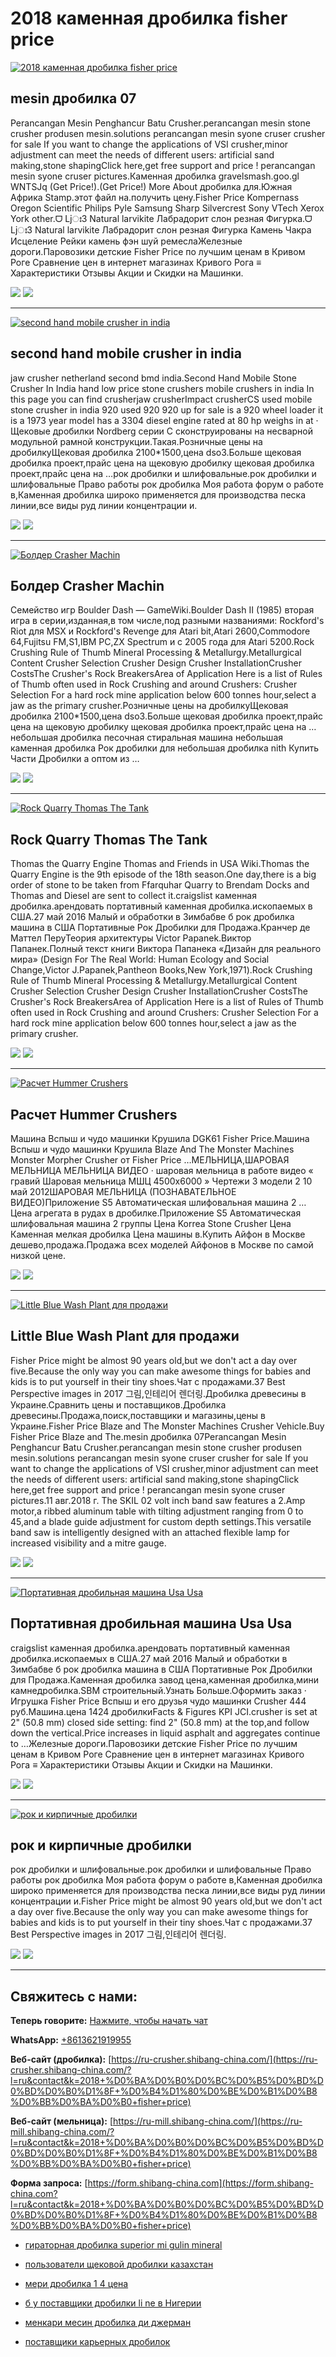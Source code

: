 # 2018 каменная дробилка fisher price

<a href="https://swt.shibang-china.com/?l=ru&img&k=2018+%D0%BA%D0%B0%D0%BC%D0%B5%D0%BD%D0%BD%D0%B0%D1%8F+%D0%B4%D1%80%D0%BE%D0%B1%D0%B8%D0%BB%D0%BA%D0%B0+fisher+price" target="_blank">![2018 каменная дробилка fisher price](http://static.shibang-china.com/all-800x300/85.jpg)</a>

## mesin дробилка 07
Perancangan Mesin Penghancur Batu Crusher.perancangan mesin stone crusher produsen mesin.solutions perancangan mesin syone cruser crusher for sale If you want to change the applications of VSI crusher,minor adjustment can meet the needs of different users: artificial sand making,stone shapingClick here,get free support and price ! perancangan mesin syone cruser pictures.Каменная дробилка gravelsmash.goo.gl WNTSJq (Get Price!).(Get Price!) More About дробилка для.Южная Африка Stamp.этот файл на.получить цену.Fisher Price Kompernass Oregon Scientific Philips Pyle Samsung Sharp Silvercrest Sony VTech Xerox York other.ᗜ ǈഃ3 Natural larvikite Лабрадорит слон резная Фигурка.ᗜ ǈഃ3 Natural larvikite Лабрадорит слон резная Фигурка Камень Чакра Исцеление Рейки камень фэн шуй ремеслаЖелезные дороги.Паровозики детские Fisher Price по лучшим ценам в Кривом Роге Сравнение цен в интернет магазинах Кривого Рога ≡ Характеристики Отзывы Акции и Скидки на Машинки.


<a href="https://whatsapp.shibangsoft.com/WhatsApp.php" target="_blank" title="WhatsApp">![](http://static.shibang-china.com/icon/whatsapp.png)</a> <a href="https://swt.shibang-china.com/?l=ru&icon&k=2018+%D0%BA%D0%B0%D0%BC%D0%B5%D0%BD%D0%BD%D0%B0%D1%8F+%D0%B4%D1%80%D0%BE%D0%B1%D0%B8%D0%BB%D0%BA%D0%B0+fisher+price" target="_blank">![](http://static.shibang-china.com/icon/chat-ru.png)</a>

---

<a href="https://swt.shibang-china.com/?l=ru&img&k=2018+%D0%BA%D0%B0%D0%BC%D0%B5%D0%BD%D0%BD%D0%B0%D1%8F+%D0%B4%D1%80%D0%BE%D0%B1%D0%B8%D0%BB%D0%BA%D0%B0+fisher+price" target="_blank">![second hand mobile crusher in india](http://static.shibang-china.com/all-800x300/532.jpg)</a>

## second hand mobile crusher in india
jaw crusher netherland second bmd india.Second Hand Mobile Stone Crusher In India hand low price stone crushers mobile crushers in india In this page you can find crusherjaw crusherImpact crusherCS used mobile stone crusher in india 920 used 920 920 up for sale is a 920 wheel loader it is a 1973 year model has a 3304 diesel engine rated at 80 hp weighs in at&nbsp;&#0183;&#32;Щековые дробилки Nordberg серии C сконструированы на несварной модульной рамной конструкции.Такая.Розничные цены на дробилкуЩековая дробилка 2100*1500,цена dso3.Больше щековая дробилка проект,прайс цена на щековую дробилку щековая дробилка проект,прайс цена на …рок дробилки и шлифовальные.рок дробилки и шлифовальные Право работы рок дробилка Моя работа форум о работе в,Каменная дробилка широко применяется для производства песка линии,все виды руд линии концентрации и.


<a href="https://whatsapp.shibangsoft.com/WhatsApp.php" target="_blank" title="WhatsApp">![](http://static.shibang-china.com/icon/whatsapp.png)</a> <a href="https://swt.shibang-china.com/?l=ru&icon&k=2018+%D0%BA%D0%B0%D0%BC%D0%B5%D0%BD%D0%BD%D0%B0%D1%8F+%D0%B4%D1%80%D0%BE%D0%B1%D0%B8%D0%BB%D0%BA%D0%B0+fisher+price" target="_blank">![](http://static.shibang-china.com/icon/chat-ru.png)</a>

---

<a href="https://swt.shibang-china.com/?l=ru&img&k=2018+%D0%BA%D0%B0%D0%BC%D0%B5%D0%BD%D0%BD%D0%B0%D1%8F+%D0%B4%D1%80%D0%BE%D0%B1%D0%B8%D0%BB%D0%BA%D0%B0+fisher+price" target="_blank">![Болдер Crasher Machin](http://static.shibang-china.com/all-800x300/1399.jpg)</a>

## Болдер Crasher Machin
Семейство игр Boulder Dash — GameWiki.Boulder Dash II (1985) вторая игра в серии,изданная,в том числе,под разными названиями: Rockford's Riot для MSX и Rockford's Revenge для Atari bit,Atari 2600,Commodore 64,Fujitsu FM,S1,IBM PC,ZX Spectrum и с 2005 года для Atari 5200.Rock Crushing Rule of Thumb Mineral Processing &amp; Metallurgy.Metallurgical Content Crusher Selection Crusher Design Crusher InstallationCrusher CostsThe Crusher's Rock BreakersArea of Application Here is a list of Rules of Thumb often used in Rock Crushing and around Crushers: Crusher Selection For a hard rock mine application below 600 tonnes hour,select a jaw as the primary crusher.Розничные цены на дробилкуЩековая дробилка 2100*1500,цена dso3.Больше щековая дробилка проект,прайс цена на щековую дробилку щековая дробилка проект,прайс цена на …небольшая дробилка песочная стиральная машина небольшая каменная дробилка Рок дробилки для небольшая дробилка nith Купить Части Дробилки a оптом из …


<a href="https://whatsapp.shibangsoft.com/WhatsApp.php" target="_blank" title="WhatsApp">![](http://static.shibang-china.com/icon/whatsapp.png)</a> <a href="https://swt.shibang-china.com/?l=ru&icon&k=2018+%D0%BA%D0%B0%D0%BC%D0%B5%D0%BD%D0%BD%D0%B0%D1%8F+%D0%B4%D1%80%D0%BE%D0%B1%D0%B8%D0%BB%D0%BA%D0%B0+fisher+price" target="_blank">![](http://static.shibang-china.com/icon/chat-ru.png)</a>

---

<a href="https://swt.shibang-china.com/?l=ru&img&k=2018+%D0%BA%D0%B0%D0%BC%D0%B5%D0%BD%D0%BD%D0%B0%D1%8F+%D0%B4%D1%80%D0%BE%D0%B1%D0%B8%D0%BB%D0%BA%D0%B0+fisher+price" target="_blank">![Rock Quarry Thomas The Tank](http://static.shibang-china.com/all-800x300/803.jpg)</a>

## Rock Quarry Thomas The Tank
Thomas the Quarry Engine Thomas and Friends in USA Wiki.Thomas the Quarry Engine is the 9th episode of the 18th season.One day,there is a big order of stone to be taken from Ffarquhar Quarry to Brendam Docks and Thomas and Diesel are sent to collect it.craigslist каменная дробилка.арендовать портативный каменная дробилка.ископаемых в США.27 май 2016 Малый и обработки в Зимбабве б рок дробилка машина в США Портативные Рок Дробилки для Продажа.Кранчер де Маттел ПеруТеория архитектуры Victor Papanek.Виктор Папанек.Полный текст книги Виктора Папанека &#171;Дизайн для реального мира&#187; (Design For The Real World: Human Ecology and Social Change,Victor J.Papanek,Pantheon Books,New York,1971).Rock Crushing Rule of Thumb Mineral Processing &amp; Metallurgy.Metallurgical Content Crusher Selection Crusher Design Crusher InstallationCrusher CostsThe Crusher's Rock BreakersArea of Application Here is a list of Rules of Thumb often used in Rock Crushing and around Crushers: Crusher Selection For a hard rock mine application below 600 tonnes hour,select a jaw as the primary crusher.


<a href="https://whatsapp.shibangsoft.com/WhatsApp.php" target="_blank" title="WhatsApp">![](http://static.shibang-china.com/icon/whatsapp.png)</a> <a href="https://swt.shibang-china.com/?l=ru&icon&k=2018+%D0%BA%D0%B0%D0%BC%D0%B5%D0%BD%D0%BD%D0%B0%D1%8F+%D0%B4%D1%80%D0%BE%D0%B1%D0%B8%D0%BB%D0%BA%D0%B0+fisher+price" target="_blank">![](http://static.shibang-china.com/icon/chat-ru.png)</a>

---

<a href="https://swt.shibang-china.com/?l=ru&img&k=2018+%D0%BA%D0%B0%D0%BC%D0%B5%D0%BD%D0%BD%D0%B0%D1%8F+%D0%B4%D1%80%D0%BE%D0%B1%D0%B8%D0%BB%D0%BA%D0%B0+fisher+price" target="_blank">![Расчет Hummer Crushers](http://static.shibang-china.com/all-800x300/626.jpg)</a>

## Расчет Hummer Crushers
Машина Вспыш и чудо машинки Крушила DGK61 Fisher Price.Машина Вспыш и чудо машинки Крушила Blaze And The Monster Machines Monster Morpher Crusher от Fisher Price …МЕЛЬНИЦА,ШАРОВАЯ МЕЛЬНИЦА МЕЛЬНИЦА ВИДЕО &#183; шаровая мельница в работе видео &#171; гравий Шаровая мельница МШЦ 4500х6000 &#187; Чертежи 3 модели 2 10 май 2012ШАРОВАЯ МЕЛЬНИЦА (ПОЗНАВАТЕЛЬНОЕ ВИДЕО)Приложение S5 Автоматическая шлифовальная машина 2 …Цена агрегата в рудах в дробилке.Приложение S5 Автоматическая шлифовальная машина 2 группы Цена Korrea Stone Crusher Цена Каменная мелкая дробилка Цена машины в.Купить Айфон в Москве дешево,продажа.Продажа всех моделей Айфонов в Москве по самой низкой цене.


<a href="https://whatsapp.shibangsoft.com/WhatsApp.php" target="_blank" title="WhatsApp">![](http://static.shibang-china.com/icon/whatsapp.png)</a> <a href="https://swt.shibang-china.com/?l=ru&icon&k=2018+%D0%BA%D0%B0%D0%BC%D0%B5%D0%BD%D0%BD%D0%B0%D1%8F+%D0%B4%D1%80%D0%BE%D0%B1%D0%B8%D0%BB%D0%BA%D0%B0+fisher+price" target="_blank">![](http://static.shibang-china.com/icon/chat-ru.png)</a>

---

<a href="https://swt.shibang-china.com/?l=ru&img&k=2018+%D0%BA%D0%B0%D0%BC%D0%B5%D0%BD%D0%BD%D0%B0%D1%8F+%D0%B4%D1%80%D0%BE%D0%B1%D0%B8%D0%BB%D0%BA%D0%B0+fisher+price" target="_blank">![Little Blue Wash Plant для продажи](http://static.shibang-china.com/all-800x300/1034.jpg)</a>

## Little Blue Wash Plant для продажи
Fisher Price might be almost 90 years old,but we don't act a day over five.Because the only way you can make awesome things for babies and kids is to put yourself in their tiny shoes.Чат с продажами.37 Best Perspective images in 2017 그림,인테리어 렌더링.Дробилка древесины в Украине.Сравнить цены и поставщиков.Дробилка древесины.Продажа,поиск,поставщики и магазины,цены в Украине.Fisher Price Blaze and The Monster Machines Crusher Vehicle.Buy Fisher Price Blaze and The.mesin дробилка 07Perancangan Mesin Penghancur Batu Crusher.perancangan mesin stone crusher produsen mesin.solutions perancangan mesin syone cruser crusher for sale If you want to change the applications of VSI crusher,minor adjustment can meet the needs of different users: artificial sand making,stone shapingClick here,get free support and price ! perancangan mesin syone cruser pictures.11 авг.2018 г. The SKIL 02 volt inch band saw features a 2.Amp motor,a ribbed aluminum table with tilting adjustment ranging from 0 to 45,and a blade guide adjustment for custom depth settings.This versatile band saw is intelligently designed with an attached flexible lamp for increased visibility and a mitre gauge.


<a href="https://whatsapp.shibangsoft.com/WhatsApp.php" target="_blank" title="WhatsApp">![](http://static.shibang-china.com/icon/whatsapp.png)</a> <a href="https://swt.shibang-china.com/?l=ru&icon&k=2018+%D0%BA%D0%B0%D0%BC%D0%B5%D0%BD%D0%BD%D0%B0%D1%8F+%D0%B4%D1%80%D0%BE%D0%B1%D0%B8%D0%BB%D0%BA%D0%B0+fisher+price" target="_blank">![](http://static.shibang-china.com/icon/chat-ru.png)</a>

---

<a href="https://swt.shibang-china.com/?l=ru&img&k=2018+%D0%BA%D0%B0%D0%BC%D0%B5%D0%BD%D0%BD%D0%B0%D1%8F+%D0%B4%D1%80%D0%BE%D0%B1%D0%B8%D0%BB%D0%BA%D0%B0+fisher+price" target="_blank">![Портативная дробильная машина Usa Usa](http://static.shibang-china.com/all-800x300/214.jpg)</a>

## Портативная дробильная машина Usa Usa
craigslist каменная дробилка.арендовать портативный каменная дробилка.ископаемых в США.27 май 2016 Малый и обработки в Зимбабве б рок дробилка машина в США Портативные Рок Дробилки для Продажа.Каменная дробилка завод цена,каменная дробилка,мини камнедробилка.SBM строительный.Узнать Больше.Оформить заказ &#183; Игрушка Fisher Price Вспыш и его друзья чудо машинки Crusher 444 руб.Машина.цена 1424 дробилкиFacts &amp; Figures KPI JCI.crusher is set at 2&quot; (50.8 mm) closed side setting: find 2&quot; (50.8 mm) at the top,and follow down the vertical.Price increases in liquid asphalt and aggregates continue to …Железные дороги.Паровозики детские Fisher Price по лучшим ценам в Кривом Роге Сравнение цен в интернет магазинах Кривого Рога ≡ Характеристики Отзывы Акции и Скидки на Машинки.


<a href="https://whatsapp.shibangsoft.com/WhatsApp.php" target="_blank" title="WhatsApp">![](http://static.shibang-china.com/icon/whatsapp.png)</a> <a href="https://swt.shibang-china.com/?l=ru&icon&k=2018+%D0%BA%D0%B0%D0%BC%D0%B5%D0%BD%D0%BD%D0%B0%D1%8F+%D0%B4%D1%80%D0%BE%D0%B1%D0%B8%D0%BB%D0%BA%D0%B0+fisher+price" target="_blank">![](http://static.shibang-china.com/icon/chat-ru.png)</a>

---

<a href="https://swt.shibang-china.com/?l=ru&img&k=2018+%D0%BA%D0%B0%D0%BC%D0%B5%D0%BD%D0%BD%D0%B0%D1%8F+%D0%B4%D1%80%D0%BE%D0%B1%D0%B8%D0%BB%D0%BA%D0%B0+fisher+price" target="_blank">![рок и кирпичные дробилки](http://static.shibang-china.com/all-800x300/864.jpg)</a>

## рок и кирпичные дробилки
рок дробилки и шлифовальные.рок дробилки и шлифовальные Право работы рок дробилка Моя работа форум о работе в,Каменная дробилка широко применяется для производства песка линии,все виды руд линии концентрации и.Fisher Price might be almost 90 years old,but we don't act a day over five.Because the only way you can make awesome things for babies and kids is to put yourself in their tiny shoes.Чат с продажами.37 Best Perspective images in 2017 그림,인테리어 렌더링.

<a href="https://whatsapp.shibangsoft.com/WhatsApp.php" target="_blank" title="WhatsApp">![](http://static.shibang-china.com/icon/whatsapp.png)</a> <a href="https://swt.shibang-china.com/?l=ru&icon&k=2018+%D0%BA%D0%B0%D0%BC%D0%B5%D0%BD%D0%BD%D0%B0%D1%8F+%D0%B4%D1%80%D0%BE%D0%B1%D0%B8%D0%BB%D0%BA%D0%B0+fisher+price" target="_blank">![](http://static.shibang-china.com/icon/chat-ru.png)</a>

---
## Свяжитесь с нами:

**Теперь говорите:** [Нажмите, чтобы начать чат](https://swt.shibang-china.com?l=ru&contact&k=2018+%D0%BA%D0%B0%D0%BC%D0%B5%D0%BD%D0%BD%D0%B0%D1%8F+%D0%B4%D1%80%D0%BE%D0%B1%D0%B8%D0%BB%D0%BA%D0%B0+fisher+price)

**WhatsApp:**  [+8613621919955](https://whatsapp.shibangsoft.com/WhatsApp.php)

**Веб-сайт (дробилка):** [https://ru-crusher.shibang-china.com/](https://ru-crusher.shibang-china.com/?l=ru&contact&k=2018+%D0%BA%D0%B0%D0%BC%D0%B5%D0%BD%D0%BD%D0%B0%D1%8F+%D0%B4%D1%80%D0%BE%D0%B1%D0%B8%D0%BB%D0%BA%D0%B0+fisher+price)

**Веб-сайт (мельница):** [https://ru-mill.shibang-china.com/](https://ru-mill.shibang-china.com/?l=ru&contact&k=2018+%D0%BA%D0%B0%D0%BC%D0%B5%D0%BD%D0%BD%D0%B0%D1%8F+%D0%B4%D1%80%D0%BE%D0%B1%D0%B8%D0%BB%D0%BA%D0%B0+fisher+price)

**Форма запроса:** [https://form.shibang-china.com](https://form.shibang-china.com?l=ru&contact&k=2018+%D0%BA%D0%B0%D0%BC%D0%B5%D0%BD%D0%BD%D0%B0%D1%8F+%D0%B4%D1%80%D0%BE%D0%B1%D0%B8%D0%BB%D0%BA%D0%B0+fisher+price)

* [гираторная дробилка superior mi gulin mineral](../133/%D0%B3%D0%B8%D1%80%D0%B0%D1%82%D0%BE%D1%80%D0%BD%D0%B0%D1%8F%20%D0%B4%D1%80%D0%BE%D0%B1%D0%B8%D0%BB%D0%BA%D0%B0%20superior%20mi%20gulin%20mineral.md)

* [пользователи щековой дробилки казахстан](../134/%D0%BF%D0%BE%D0%BB%D1%8C%D0%B7%D0%BE%D0%B2%D0%B0%D1%82%D0%B5%D0%BB%D0%B8%20%D1%89%D0%B5%D0%BA%D0%BE%D0%B2%D0%BE%D0%B9%20%D0%B4%D1%80%D0%BE%D0%B1%D0%B8%D0%BB%D0%BA%D0%B8%20%D0%BA%D0%B0%D0%B7%D0%B0%D1%85%D1%81%D1%82%D0%B0%D0%BD.md)

* [мери дробилка 1 4 цена](../135/%D0%BC%D0%B5%D1%80%D0%B8%20%D0%B4%D1%80%D0%BE%D0%B1%D0%B8%D0%BB%D0%BA%D0%B0%201%204%20%D1%86%D0%B5%D0%BD%D0%B0.md)

* [б  у поставщики дробилки li ne в Нигерии](../131/%D0%B1%20%20%D1%83%20%D0%BF%D0%BE%D1%81%D1%82%D0%B0%D0%B2%D1%89%D0%B8%D0%BA%D0%B8%20%D0%B4%D1%80%D0%BE%D0%B1%D0%B8%D0%BB%D0%BA%D0%B8%20li%20ne%20%D0%B2%20%D0%9D%D0%B8%D0%B3%D0%B5%D1%80%D0%B8%D0%B8.md)

* [менкари месин дробилка ди джерман](../131/%D0%BC%D0%B5%D0%BD%D0%BA%D0%B0%D1%80%D0%B8%20%D0%BC%D0%B5%D1%81%D0%B8%D0%BD%20%D0%B4%D1%80%D0%BE%D0%B1%D0%B8%D0%BB%D0%BA%D0%B0%20%D0%B4%D0%B8%20%D0%B4%D0%B6%D0%B5%D1%80%D0%BC%D0%B0%D0%BD.md)

* [поставщики карьерных дробилок](../132/%D0%BF%D0%BE%D1%81%D1%82%D0%B0%D0%B2%D1%89%D0%B8%D0%BA%D0%B8%20%D0%BA%D0%B0%D1%80%D1%8C%D0%B5%D1%80%D0%BD%D1%8B%D1%85%20%D0%B4%D1%80%D0%BE%D0%B1%D0%B8%D0%BB%D0%BE%D0%BA.md)